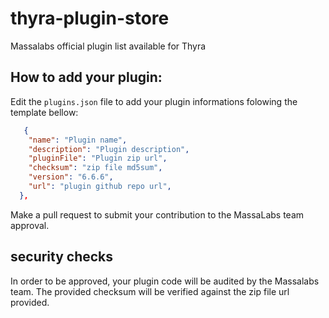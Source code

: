 # thyra-plugin-store
Massalabs official plugin list available for Thyra

## How to add your plugin:

Edit the `plugins.json` file to add your plugin informations folowing the template bellow:

```json
   {
    "name": "Plugin name",
    "description": "Plugin description",
    "pluginFile": "Plugin zip url",
    "checksum": "zip file md5sum",
    "version": "6.6.6",
    "url": "plugin github repo url",
  },
```

Make a pull request to submit your contribution to the MassaLabs team approval.

## security checks

In order to be approved, your plugin code will be audited by the Massalabs team.
The provided checksum will be verified against the zip file url provided.
